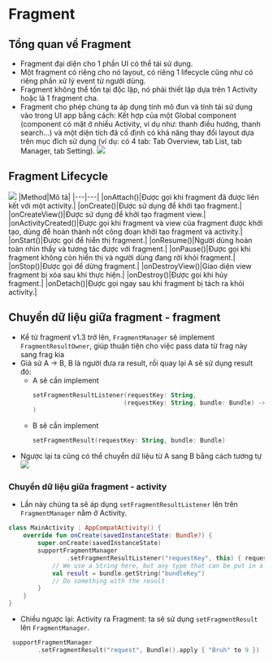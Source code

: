 # Fragment
## Tổng quan về Fragment
* Fragment đại diện cho 1 phần UI có thể tái sử dụng.
* Một fragment có riêng cho nó layout, có riêng 1 lifecycle cũng như có riêng phần xử lý event từ người dùng.
* Fragment không thể tồn tại độc lập, nó phải thiết lập dựa trên 1 Activity hoặc là 1 fragment cha.
* Fragment cho phép chúng ta áp dụng tính mô đun và tính tái sử dụng vào trong UI app bằng cách: Kết hợp của một Global component (component có mặt ở nhiều Activity, ví dụ như: thanh điều hướng, thanh search...) và một diện tích đã cố định có khả năng thay đổi layout dựa trên mục đích sử dụng (ví dụ: có 4 tab: Tab Overview, tab List, tab Manager, tab Setting).
![](https://images.viblo.asia/full/fd7d3ee0-8433-46f1-9f36-d55afd8885ad.png)
## Fragment Lifecycle
![](https://i.imgur.com/0EVReuq.png)
|Method|Mô tả|
|---|---|
|onAttach()|Được gọi khi fragment đã được liên kết với một activity.|
|onCreate()|Được sử dụng để khởi tạo fragment.|
|onCreateView()|Được sử dụng để khởi tạo fragment view.|
|onActivityCreated()|Được gọi khi fragment và view của fragment được khởi tạo, dùng để hoàn thành nốt công đoạn khởi tạo fragment và activity.|
|onStart()|Được gọi để hiển thị fragment.|
|onResume()|Người dùng hoàn toàn nhìn thấy và tương tác được với fragment.|
|onPause()|Được gọi khi fragment không còn hiển thị và người dùng đang rời khỏi fragment.|
|onStop()|Được gọi để dừng fragment.|
|onDestroyView()|Giao diện view fragment bị xóa sau khi thực hiện.|
|onDestroy()|Được gọi khi hủy fragment.|
|onDetach()|Được gọi ngay sau khi fragment bị tách ra khỏi activity.|
## Chuyển dữ liệu giữa fragment - fragment
- Kể từ fragment v1.3 trở lên, `FragmentManager` sẽ implement `FragmentResultOwner`, giúp thuận tiện cho việc pass data từ frag này sang frag kia
- Giả sử A -> B, B là người đưa ra result, rồi quay lại A sẽ sử dụng result đó: 
    + A sẽ cần implement
        ```kt
        setFragmentResultListener(requestKey: String,
                                 (requestKey: String, bundle: Bundle) -> Unit
        )
        ```
    + B sẽ cần implement 
        ```kt
        setFragmentResult(requestKey: String, bundle: Bundle)
        ```
- Ngược lại ta cũng có thể chuyển dữ liệu từ A sang B bằng cách tương tự
![](https://images.viblo.asia/fd7d3ee0-8433-46f1-9f36-d55afd8885ad.png)

### Chuyển dữ liệu giữa fragment - activity
- Lần này chúng ta sẽ áp dụng `setFragmentResultListener` lên trên `FragmentManager` nằm ở Activity.
```kt
class MainActivity : AppCompatActivity() {
    override fun onCreate(savedInstanceState: Bundle?) {
        super.onCreate(savedInstanceState)
        supportFragmentManager
                .setFragmentResultListener("requestKey", this) { requestKey, bundle ->
            // We use a String here, but any type that can be put in a Bundle is supported
            val result = bundle.getString("bundleKey")
            // Do something with the result
        }
    }
}
```
- Chiều ngược lại: Activity ra Fragment: ta sẽ sử dụng `setFragmentResult` lên `FragmentManager`.
```kt
 supportFragmentManager
        .setFragmentResult("request", Bundle().apply { "Bruh" to 9 })
```